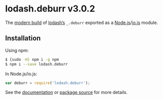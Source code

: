 # lodash.deburr v3.0.2

The [modern build](https://github.com/lodash/lodash/wiki/Build-Differences) of [lodash’s](https://lodash.com/) `_.deburr` exported as a [Node.js](http://nodejs.org/)/[io.js](https://iojs.org/) module.

## Installation

Using npm:

```bash
$ {sudo -H} npm i -g npm
$ npm i --save lodash.deburr
```

In Node.js/io.js:

```js
var deburr = require('lodash.deburr');
```

See the [documentation](https://lodash.com/docs#deburr) or [package source](https://github.com/lodash/lodash/blob/3.0.2-npm-packages/lodash.deburr) for more details.
